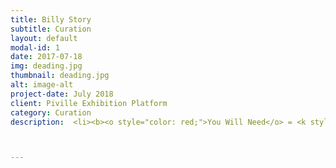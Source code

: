 ```yaml
---
title: Billy Story
subtitle: Curation
layout: default
modal-id: 1
date: 2017-07-18
img: deading.jpg
thumbnail: deading.jpg
alt: image-alt
project-date: July 2018
client: Piville Exhibition Platform
category: Curation
description:  <li><b><o style="color: red;">You Will Need</o> = <k style="color: black;">Enough time to look into Billy's Life.</b></k></li> <li><b><o style="color: red;">The Purpose of the Exhibition</o> = <k style="color: black;">1. Inducing sympathy from people by showing Billy's everyday life. 2. Making them think that it is too similar to their life 3. Help them get rid of the stress by making people laugh and look back life from one step further.</b></k></li> <p>In the morning, I went to a cafe. People were lined up waiting for the coffee. At some moment it looked like zombies waiting for treatments. People were barely moving their body by waking up their brain relying on the caffeine of the coffee. Curiosity came into my mind. Why does everyone look so dead?? Is it their fault to be exhausted, stressed, and sleepy? Korea is the world's 6th biggest coffee consumption country. The number of cafes increased as Korea developed. However, paradoxically, people get more and more stress and lack of sleep these days. Let's look back from our life to society by making a puppet that shows everyday-life of a normal person on these days. </p> <br> <p>In Korea, competitive mood is all over the country. The competition starts at school. Since it is extremely tough to get into a good university, high school students study from 9:00 a.m. to 10:00 p.m. at a school. They even get private-tutoring after school to get a good score on the national test that is held once a year. The test score is evaluated relatively to other students. Even though you get into a college by hardworking, the other stage opens called "preparing to get a job". Since it is tough to get a job these days, college students have to study hard and work hard. Doing a part-time job, studying, and joining various activities to get into a company. So they wake them up with coffee every day. Even after you got a job, you cannot get away from competitive, hard-working atmosphere. Too much work, little time.</p><br> <p>The Billy Story shows various things that give stress to people. </p>  <img src="img/portfolio/8.jpg" class="img-responsive img-centered" alt="Winner Takes All">  <img src="img/portfolio/9.jpg" class="img-responsive img-centered" alt="Bus Hell">  <img src="img/portfolio/11.jpg" class="img-responsive img-centered" alt="USB Always Doesn't Work at Important Moment"> <img src="img/portfolio/13.jpg" class="img-responsive img-centered" alt="Interview">  <img src="img/portfolio/14.jpg" class="img-responsive img-centered" alt="Execution by the Paper-guillotine"> 



---
```


